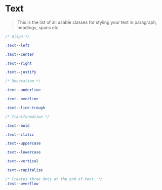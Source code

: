 # Text

> This is the list of all usable classes for styling your text in paragraph, headings, spans etc.

```css
/* Align */

.text--left

.text--center

.text--right

.text--justify

/* Decoration */

.text--underline

.text--overline

.text--line-trough

/* Transformation */

.text--bold

.text--italic

.text--uppercase

.text--lowercase

.text--vertical

.text--capitalize

/* Creates three dots at the end of text. */
.text--overflow
```
